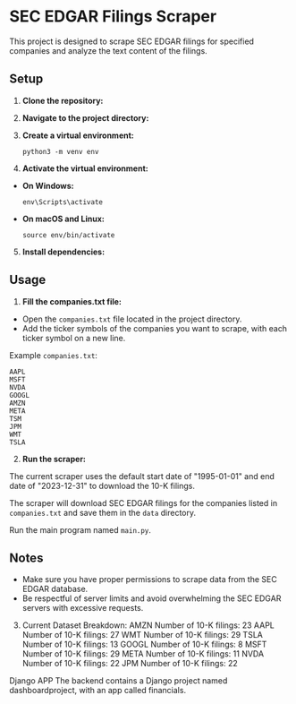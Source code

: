 # SEC EDGAR Filings Scraper

This project is designed to scrape SEC EDGAR filings for specified companies and analyze the text content of the filings.

## Setup

1. **Clone the repository:**

2. **Navigate to the project directory:**

3. **Create a virtual environment:**

    ```
    python3 -m venv env  
    ```

4. **Activate the virtual environment:**
- **On Windows:**
  ```
  env\Scripts\activate
  ```
- **On macOS and Linux:**
  ```
  source env/bin/activate
  ```

5. **Install dependencies:**

## Usage

1. **Fill the companies.txt file:**
- Open the `companies.txt` file located in the project directory.
- Add the ticker symbols of the companies you want to scrape, with each ticker symbol on a new line.

Example `companies.txt`:
```
AAPL
MSFT
NVDA
GOOGL
AMZN
META
TSM
JPM
WMT
TSLA
```



2. **Run the scraper:**

The current scraper uses the default start date of "1995-01-01" and end date of "2023-12-31" to download the 10-K filings.

The scraper will download SEC EDGAR filings for the companies listed in `companies.txt` and save them in the `data` directory.

Run the main program named `main.py`.

## Notes
- Make sure you have proper permissions to scrape data from the SEC EDGAR database.
- Be respectful of server limits and avoid overwhelming the SEC EDGAR servers with excessive requests.

3. Current Dataset Breakdown:
  AMZN Number of 10-K filings:  23
  AAPL Number of 10-K filings:  27
  WMT Number of 10-K filings:  29
  TSLA Number of 10-K filings:  13
  GOOGL Number of 10-K filings:  8
  MSFT Number of 10-K filings:  29
  META Number of 10-K filings:  11
  NVDA Number of 10-K filings:  22
  JPM Number of 10-K filings:  22


Django APP
The backend contains a Django project named dashboardproject, with an app called financials.